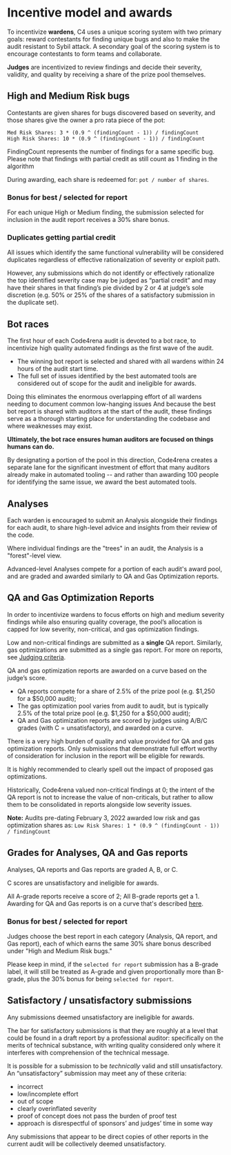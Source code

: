 # Incentive model and awards

To incentivize **wardens**, C4 uses a unique scoring system with two primary goals: reward contestants for finding unique bugs and also to make the audit resistant to Sybil attack. A secondary goal of the scoring system is to encourage contestants to form teams and collaborate.

**Judges** are incentivized to review findings and decide their severity, validity, and quality by receiving a share of the prize pool themselves.

## High and Medium Risk bugs

Contestants are given shares for bugs discovered based on severity, and those shares give the owner a pro rata piece of the pot:

`Med Risk Shares: 3 * (0.9 ^ (findingCount - 1)) / findingCount`\
`High Risk Shares: 10 * (0.9 ^ (findingCount - 1)) / findingCount`

FindingCount represents the number of findings for a same specific bug.
Please note that findings with partial credit as still count as 1 finding in the algorithm

During awarding, each share is redeemed for: `pot / number of shares`.

### Bonus for best / selected for report

For each unique High or Medium finding, the submission selected for inclusion in the audit report receives a 30% share bonus.

### Duplicates getting partial credit

All issues which identify the same functional vulnerability will be considered duplicates regardless of effective rationalization of severity or exploit path.

However, any submissions which do not identify or effectively rationalize the top identified severity case may be judged as “partial credit” and may have their shares in that finding’s pie divided by 2 or 4 at judge’s sole discretion (e.g. 50% or 25% of the shares of a satisfactory submission in the duplicate set).

## Bot races

The first hour of each Code4rena audit is devoted to a bot race, to incentivize high quality automated findings as the first wave of the audit. 

- The winning bot report is selected and shared with all wardens within 24 hours of the audit start time.
- The full set of issues identified by the best automated tools are considered out of scope for the audit and ineligible for awards.

Doing this eliminates the enormous overlapping effort of all wardens needing to document common low-hanging issues And because the best bot report is shared with auditors at the start of the audit, these findings serve as a thorough starting place for understanding the codebase and where weaknesses may exist.

**Ultimately, the bot race ensures human auditors are focused on things humans can do.**

By designating a portion of the pool in this direction, Code4rena creates a separate lane for the significant investment of effort that many auditors already make in automated tooling -- and rather than awarding 100 people for identifying the same issue, we award the best automated tools.

## Analyses

Each warden is encouraged to submit an Analysis alongside their findings for each audit, to share high-level advice and insights from their review of the code. 

Where individual findings are the "trees" in an audit, the Analysis is a "forest"-level view. 

Advanced-level Analyses compete for a portion of each audit's award pool, and are graded and awarded similarly to QA and Gas Optimization reports. 


## QA and Gas Optimization Reports

In order to incentivize wardens to focus efforts on high and medium severity findings while also ensuring quality coverage, the pool’s allocation is capped for low severity, non-critical, and gas optimization findings.

Low and non-critical findings are submitted as a **single** QA report. Similarly, gas optimizations are submitted as a single gas report. For more on reports, see [Judging criteria](/awarding/judging-criteria/README.md).

QA and gas optimization reports are awarded on a curve based on the judge’s score.

- QA reports compete for a share of 2.5% of the prize pool (e.g. $1,250 for a $50,000 audit);
- The gas optimization pool varies from audit to audit, but is typically 2.5% of the total prize pool (e.g. $1,250 for a $50,000 audit);
- QA and Gas optimization reports are scored by judges using A/B/C grades (with C = unsatisfactory), and awarded on a curve.

There is a very high burden of quality and value provided for QA and gas optimization reports. Only submissions that demonstrate full effort worthy of consideration for inclusion in the report will be eligible for rewards.

It is highly recommended to clearly spell out the impact of proposed gas optimizations.

Historically, Code4rena valued non-critical findings at 0; the intent of the QA report is not to increase the value of non-criticals, but rather to allow them to be consolidated in reports alongside low severity issues.

**Note:** Audits pre-dating February 3, 2022 awarded low risk and gas optimization shares as: `Low Risk Shares: 1 * (0.9 ^ (findingCount - 1)) / findingCount`

## Grades for Analyses, QA and Gas reports

Analyses, QA reports and Gas reports are graded A, B, or C.

C scores are unsatisfactory and ineligible for awards.

All A-grade reports receive a score of 2; All B-grade reports get a 1. Awarding for QA and Gas reports is on a curve that's described [here](https://docs.code4rena.com/awarding/incentive-model-and-awards/curve-logic).

### Bonus for best / selected for report
Judges choose the best report in each category (Analysis, QA report, and Gas report), each of which earns the same 30% share bonus described under "High and Medium Risk bugs."

Please keep in mind, if the `selected for report` submission has a B-grade label, it will still be treated as A-grade and given proportionally more than B-grade, plus the 30% bonus for being `selected for report`.

## Satisfactory / unsatisfactory submissions

Any submissions deemed unsatisfactory are ineligible for awards.

The bar for satisfactory submissions is that they are roughly at a level that could be found in a draft report by a professional auditor: specifically on the merits of technical substance, with writing quality considered only where it interferes with comprehension of the technical message.

It is possible for a submission to be *technically* valid and still unsatisfactory. An “unsatisfactory” submission may meet any of these criteria:

- incorrect
- low/incomplete effort
- out of scope
- clearly overinflated severity
- proof of concept does not pass the burden of proof test
- approach is disrespectful of sponsors’ and judges’ time in some way

Any submissions that appear to be direct copies of other reports in the current audit will be collectively deemed unsatisfactory.
